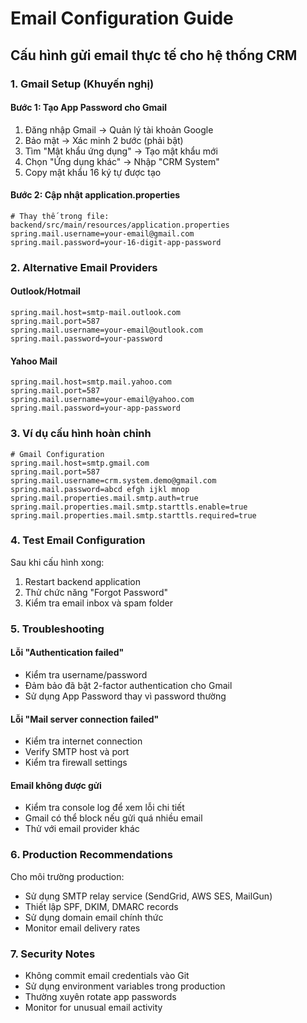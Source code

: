 # Email Configuration Guide

## Cấu hình gửi email thực tế cho hệ thống CRM

### 1. Gmail Setup (Khuyến nghị)

#### Bước 1: Tạo App Password cho Gmail
1. Đăng nhập Gmail → Quản lý tài khoản Google
2. Bảo mật → Xác minh 2 bước (phải bật)
3. Tìm "Mật khẩu ứng dụng" → Tạo mật khẩu mới
4. Chọn "Ứng dụng khác" → Nhập "CRM System"
5. Copy mật khẩu 16 ký tự được tạo

#### Bước 2: Cập nhật application.properties
```properties
# Thay thế trong file: backend/src/main/resources/application.properties
spring.mail.username=your-email@gmail.com
spring.mail.password=your-16-digit-app-password
```

### 2. Alternative Email Providers

#### Outlook/Hotmail
```properties
spring.mail.host=smtp-mail.outlook.com
spring.mail.port=587
spring.mail.username=your-email@outlook.com
spring.mail.password=your-password
```

#### Yahoo Mail
```properties
spring.mail.host=smtp.mail.yahoo.com
spring.mail.port=587
spring.mail.username=your-email@yahoo.com
spring.mail.password=your-app-password
```

### 3. Ví dụ cấu hình hoàn chỉnh

```properties
# Gmail Configuration
spring.mail.host=smtp.gmail.com
spring.mail.port=587
spring.mail.username=crm.system.demo@gmail.com
spring.mail.password=abcd efgh ijkl mnop
spring.mail.properties.mail.smtp.auth=true
spring.mail.properties.mail.smtp.starttls.enable=true
spring.mail.properties.mail.smtp.starttls.required=true
```

### 4. Test Email Configuration

Sau khi cấu hình xong:
1. Restart backend application
2. Thử chức năng "Forgot Password"
3. Kiểm tra email inbox và spam folder

### 5. Troubleshooting

#### Lỗi "Authentication failed"
- Kiểm tra username/password
- Đảm bảo đã bật 2-factor authentication cho Gmail
- Sử dụng App Password thay vì password thường

#### Lỗi "Mail server connection failed"
- Kiểm tra internet connection
- Verify SMTP host và port
- Kiểm tra firewall settings

#### Email không được gửi
- Kiểm tra console log để xem lỗi chi tiết
- Gmail có thể block nếu gửi quá nhiều email
- Thử với email provider khác

### 6. Production Recommendations

Cho môi trường production:
- Sử dụng SMTP relay service (SendGrid, AWS SES, MailGun)
- Thiết lập SPF, DKIM, DMARC records
- Sử dụng domain email chính thức
- Monitor email delivery rates

### 7. Security Notes

- Không commit email credentials vào Git
- Sử dụng environment variables trong production
- Thường xuyên rotate app passwords
- Monitor for unusual email activity

